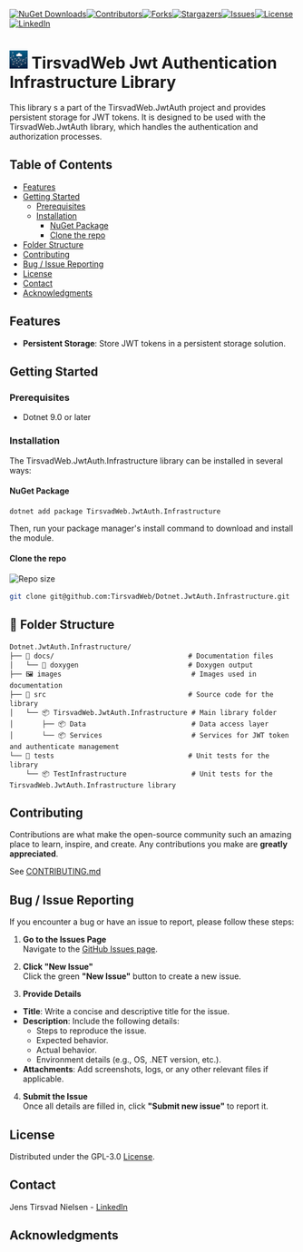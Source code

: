 ﻿[![NuGet Downloads][nuget-shield]][nuget-url][![Contributors][contributors-shield]][contributors-url][![Forks][forks-shield]][forks-url][![Stargazers][stars-shield]][stars-url][![Issues][issues-shield]][issues-url][![License][license-shield]][license-url][![LinkedIn][linkedin-shield]][linkedin-url]

# ![Logo][Logo] TirsvadWeb Jwt Authentication Infrastructure Library 
This library s a part of the TirsvadWeb.JwtAuth project and provides persistent storage for JWT tokens.
It is designed to be used with the TirsvadWeb.JwtAuth library, which handles the authentication and authorization processes.

## Table of Contents
- [Features](#features)
- [Getting Started](#getting-started)
  - [Prerequisites](#prerequisites)
  - [Installation](#installation)
    - [NuGet Package](#nuget-package)
    - [Clone the repo](#clone-the-repo)
- [Folder Structure](#-folder-structure)
- [Contributing](#contributing)
- [Bug / Issue Reporting](#bug--issue-reporting)
- [License](#license)
- [Contact](#contact)
- [Acknowledgments](#acknowledgments)

## Features

- **Persistent Storage**: Store JWT tokens in a persistent storage solution.

## Getting Started

### Prerequisites
- Dotnet 9.0 or later

### Installation
The TirsvadWeb.JwtAuth.Infrastructure library can be installed in several ways:

#### NuGet Package
```
dotnet add package TirsvadWeb.JwtAuth.Infrastructure
```
Then, run your package manager's install command to download and install the module.

#### Clone the repo
![Repo size][repos-size-shield]

```bash
git clone git@github.com:TirsvadWeb/Dotnet.JwtAuth.Infrastructure.git
```

## 📂 Folder Structure
```plaintext
Dotnet.JwtAuth.Infrastructure/
├── 📄 docs/                                 # Documentation files
│   └── 📄 doxygen                           # Doxygen output
├── 🖼️ images                                # Images used in documentation
├── 📂 src                                   # Source code for the library
│   └── 📦 TirsvadWeb.JwtAuth.Infrastructure # Main library folder
│       ├── 📦 Data                          # Data access layer
│       └── 📦 Services                      # Services for JWT token and authenticate management
└── 📂 tests                                 # Unit tests for the library
    └── 📦 TestInfrastructure                # Unit tests for the TirsvadWeb.JwtAuth.Infrastructure library
```

## Contributing
Contributions are what make the open-source community such an amazing place to learn, inspire, and create. Any contributions you make are **greatly appreciated**.

See [CONTRIBUTING.md](CONTRIBUTING.md)

## Bug / Issue Reporting  
If you encounter a bug or have an issue to report, please follow these steps:  

1. **Go to the Issues Page**  
  Navigate to the [GitHub Issues page][githubIssue-url].  

2. **Click "New Issue"**  
  Click the green **"New Issue"** button to create a new issue.  

3. **Provide Details**  
  - **Title**: Write a concise and descriptive title for the issue.  
  - **Description**: Include the following details:  
    - Steps to reproduce the issue.  
    - Expected behavior.  
    - Actual behavior.  
    - Environment details (e.g., OS, .NET version, etc.).  
  - **Attachments**: Add screenshots, logs, or any other relevant files if applicable.  

4. **Submit the Issue**  
  Once all details are filled in, click **"Submit new issue"** to report it.  

## License
Distributed under the GPL-3.0 [License][license-url].

## Contact
Jens Tirsvad Nielsen - [LinkedIn][linkedin-url]

## Acknowledgments


<!-- MARKDOWN LINKS & IMAGES -->
[contributors-shield]: https://img.shields.io/github/contributors/TirsvadWeb/Dotnet.JwtAuth.Infrastructure?style=for-the-badge
[contributors-url]: https://github.com/TirsvadWeb/Dotnet.JwtAuth.Infrastructure/graphs/contributors
[forks-shield]: https://img.shields.io/github/forks/TirsvadWeb/Dotnet.JwtAuth.Infrastructure?style=for-the-badge
[forks-url]: https://github.com/TirsvadWeb/Dotnet.JwtAuth.Infrastructure/network/members
[stars-shield]: https://img.shields.io/github/stars/TirsvadWeb/Dotnet.JwtAuth.Infrastructure?style=for-the-badge
[stars-url]: https://github.com/TirsvadWeb/Dotnet.JwtAuth.Infrastructure/stargazers
[issues-shield]: https://img.shields.io/github/issues/TirsvadWeb/Dotnet.JwtAuth.Infrastructure?style=for-the-badge
[issues-url]: https://github.com/TirsvadWeb/Dotnet.JwtAuth.Infrastructure/issues
[license-shield]: https://img.shields.io/github/license/TirsvadWeb/Dotnet.JwtAuth.Infrastructure?style=for-the-badge
[license-url]: https://github.com/TirsvadWeb/Dotnet.JwtAuth.Infrastructure/blob/master/LICENSE.txt
[linkedin-shield]: https://img.shields.io/badge/-LinkedIn-black.svg?style=for-the-badge&logo=linkedin&colorB=555
[linkedin-url]: https://www.linkedin.com/in/jens-tirsvad-nielsen-13b795b9/
[githubIssue-url]: https://github.com/TirsvadWeb/Dotnet.JwtAuth.Infrastructure/issues/
[repos-size-shield]: https://img.shields.io/github/repo-size/TirsvadWeb/Dotnet.JwtAuth.Infrastructure?style=for-the-badg

[logo]: https://raw.githubusercontent.com/TirsvadWeb/Dotnet.JwtAuth.Infrastructure/master/images/logo/32x32/logo.png

<!-- If this is a Nuget package -->
[nuget-shield]: https://img.shields.io/nuget/dt/TirsvadWeb.JwtAuth.Infrastructure?style=for-the-badge
[nuget-url]: https://www.nuget.org/packages/TirsvadWeb.JwtAuth.Infrastructure/